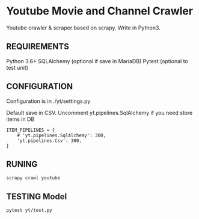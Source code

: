 # Youtube Movie and Channel Crawler
Youtube crawler &amp; scraper based on scrapy. Write in Python3.


REQUIREMENTS
------------
Python 3.6+
SQLAlchemy (optional if save in MariaDB)
Pytest (optional to test unit)

CONFIGURATION
----------
Configuration is in ./yt/settings.py

Default save in CSV. Uncomment yt.pipelines.SqlAlchemy if you need store items in DB
```
ITEM_PIPELINES = {
    # 'yt.pipelines.SqlAlchemy': 300,
    'yt.pipelines.Csv': 300,
}
```

RUNING
----------
```
scrapy crawl youtube
```

TESTING Model
----------
```
pytest yt/test.py
```
